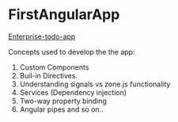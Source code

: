 # FirstAngularApp

[Enterprise-todo-app](https://enterprise-todo.vercel.app)

Concepts used to develop the the app:
1. Custom Components
2. Buil-in Directives.
3. Understanding signals vs zone.js functionality
4. Services (Dependency injection)
5. Two-way property binding
6. Angular pipes
and so on..
